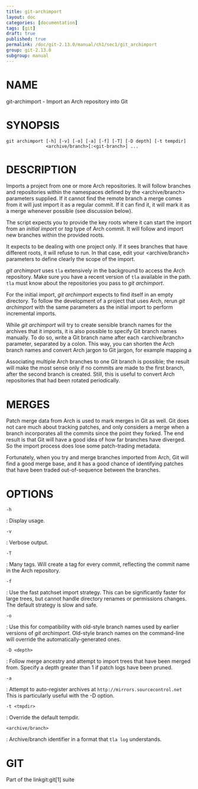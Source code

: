 ```yaml
---
title: git-archimport
layout: doc
categories: [documentation]
tags: [git]
draft: true
published: true
permalink: /doc/git-2.13.0/manual/ch1/sec1/git_archimport
group: git-2.13.0
subgroup: manual
---
```


NAME
====

git-archimport - Import an Arch repository into Git

SYNOPSIS
========

    git archimport [-h] [-v] [-o] [-a] [-f] [-T] [-D depth] [-t tempdir]
                   <archive/branch>[:<git-branch>] ...

DESCRIPTION
===========

Imports a project from one or more Arch repositories. It will follow branches and repositories within the namespaces defined by the &lt;archive/branch&gt; parameters supplied. If it cannot find the remote branch a merge comes from it will just import it as a regular commit. If it can find it, it will mark it as a merge whenever possible (see discussion below).

The script expects you to provide the key roots where it can start the import from an *initial import* or *tag* type of Arch commit. It will follow and import new branches within the provided roots.

It expects to be dealing with one project only. If it sees branches that have different roots, it will refuse to run. In that case, edit your &lt;archive/branch&gt; parameters to define clearly the scope of the import.

*git archimport* uses `tla` extensively in the background to access the Arch repository. Make sure you have a recent version of `tla` available in the path. `tla` must know about the repositories you pass to *git archimport*.

For the initial import, *git archimport* expects to find itself in an empty directory. To follow the development of a project that uses Arch, rerun *git archimport* with the same parameters as the initial import to perform incremental imports.

While *git archimport* will try to create sensible branch names for the archives that it imports, it is also possible to specify Git branch names manually. To do so, write a Git branch name after each &lt;archive/branch&gt; parameter, separated by a colon. This way, you can shorten the Arch branch names and convert Arch jargon to Git jargon, for example mapping a

Associating multiple Arch branches to one Git branch is possible; the result will make the most sense only if no commits are made to the first branch, after the second branch is created. Still, this is useful to convert Arch repositories that had been rotated periodically.

MERGES
======

Patch merge data from Arch is used to mark merges in Git as well. Git does not care much about tracking patches, and only considers a merge when a branch incorporates all the commits since the point they forked. The end result is that Git will have a good idea of how far branches have diverged. So the import process does lose some patch-trading metadata.

Fortunately, when you try and merge branches imported from Arch, Git will find a good merge base, and it has a good chance of identifying patches that have been traded out-of-sequence between the branches.

OPTIONS
=======

`-h`

:   Display usage.

`-v`

:   Verbose output.

`-T`

:   Many tags. Will create a tag for every commit, reflecting the commit name in the Arch repository.

`-f`

:   Use the fast patchset import strategy. This can be significantly faster for large trees, but cannot handle directory renames or permissions changes. The default strategy is slow and safe.

`-o`

:   Use this for compatibility with old-style branch names used by earlier versions of *git archimport*. Old-style branch names on the command-line will override the automatically-generated ones.

`-D <depth>`

:   Follow merge ancestry and attempt to import trees that have been merged from. Specify a depth greater than 1 if patch logs have been pruned.

`-a`

:   Attempt to auto-register archives at `http://mirrors.sourcecontrol.net` This is particularly useful with the -D option.

`-t <tmpdir>`

:   Override the default tempdir.

`<archive/branch>`

:   Archive/branch identifier in a format that `tla log` understands.

GIT
===

Part of the linkgit:git\[1\] suite
